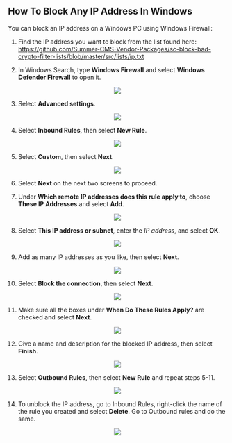 ## How To Block Any IP Address In Windows

You can block an IP address on a Windows PC using Windows Firewall:

1. Find the IP address you want to block from the list found here: https://github.com/Summer-CMS-Vendor-Packages/sc-block-bad-crypto-filter-lists/blob/master/src/lists/ip.txt

2. In Windows Search, type **Windows Firewall** and select **Windows Defender Firewall** to open it.

<p align="center"><img src="https://github.com/Summer-CMS-Vendor-Packages/sc-block-bad-crypto-filter-lists/blob/master/assets/images/windows/1.jpg" /></p>

3. Select **Advanced settings**.

<p align="center"><img src="https://github.com/Summer-CMS-Vendor-Packages/sc-block-bad-crypto-filter-lists/blob/master/assets/images/windows/2.jpg" /></p>

4. Select **Inbound Rules**, then select **New Rule**.

<p align="center"><img src="https://github.com/Summer-CMS-Vendor-Packages/sc-block-bad-crypto-filter-lists/blob/master/assets/images/windows/3.jpg" /></p>

5. Select **Custom**, then select **Next**.

<p align="center"><img src="https://github.com/Summer-CMS-Vendor-Packages/sc-block-bad-crypto-filter-lists/blob/master/assets/images/windows/4.jpg" /></p>

6. Select **Next** on the next two screens to proceed.

7. Under **Which remote IP addresses does this rule apply to**, choose **These IP Addresses** and select **Add**.

<p align="center"><img src="https://github.com/Summer-CMS-Vendor-Packages/sc-block-bad-crypto-filter-lists/blob/master/assets/images/windows/5.jpg" /></p>

8. Select **This IP address or subnet**, enter the *IP address*, and select **OK**.

<p align="center"><img src="https://github.com/Summer-CMS-Vendor-Packages/sc-block-bad-crypto-filter-lists/blob/master/assets/images/windows/6.jpg" /></p>

9. Add as many IP addresses as you like, then select **Next**.

<p align="center"><img src="https://github.com/Summer-CMS-Vendor-Packages/sc-block-bad-crypto-filter-lists/blob/master/assets/images/windows/7.jpg" /></p>

10. Select **Block the connection**, then select **Next**.

<p align="center"><img src="https://github.com/Summer-CMS-Vendor-Packages/sc-block-bad-crypto-filter-lists/blob/master/assets/images/windows/8.jpg" /></p>

11. Make sure all the boxes under **When Do These Rules Apply?** are checked and select **Next**.

<p align="center"><img src="https://github.com/Summer-CMS-Vendor-Packages/sc-block-bad-crypto-filter-lists/blob/master/assets/images/windows/9.jpg" /></p>

12. Give a name and description for the blocked IP address, then select **Finish**.

<p align="center"><img src="https://github.com/Summer-CMS-Vendor-Packages/sc-block-bad-crypto-filter-lists/blob/master/assets/images/windows/10.jpg" /></p>

13. Select **Outbound Rules**, then select **New Rule** and repeat steps 5-11.

<p align="center"><img src="https://github.com/Summer-CMS-Vendor-Packages/sc-block-bad-crypto-filter-lists/blob/master/assets/images/windows/11.jpg" /></p>

14. To unblock the IP address, go to Inbound Rules, right-click the name of the rule you created and select **Delete**. Go to Outbound rules and do the same.

<p align="center"><img src="https://github.com/Summer-CMS-Vendor-Packages/sc-block-bad-crypto-filter-lists/blob/master/assets/images/windows/12.jpg" /></p>
